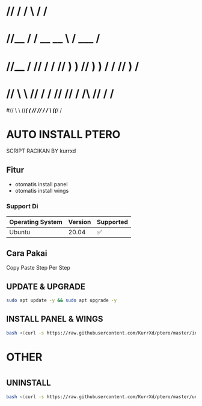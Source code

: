 #    //   / /                         \\ / /              
#   //__ / /             __      __    \  /      ___   /  
#  //__  /    //   / / //  ) ) //  ) ) / /     //   ) /   
# //   \ \   //   / / //      //      / /\\   //   / /    
#//     \ \ ((___( ( //      //      / /  \\ ((___/ /     

# AUTO INSTALL PTERO


SCRIPT RACIKAN BY kurrxd

## Fitur

- otomatis install panel
- otomatis install wings

### Support Di


| Operating System | Version | Supported          |
| ---------------- | ------- | ------------------ |
| Ubuntu | 20.04   | :white_check_mark: |


## Cara Pakai

Copy Paste Step Per Step

## UPDATE & UPGRADE
```bash
sudo apt update -y && sudo apt upgrade -y
```

## INSTALL PANEL & WINGS
```bash
bash <(curl -s https://raw.githubusercontent.com/KurrXd/ptero/master/install.sh)
```
#
#
# OTHER
#
## UNINSTALL
```bash
bash <(curl -s https://raw.githubusercontent.com/KurrXd/ptero/master/uninstall.sh)
```
